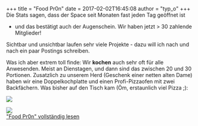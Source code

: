 +++
title = "Food Pr0n"
date = 2017-02-02T16:45:08
author = "typ_o"
+++
Die Stats sagen, dass der Space seit Monaten fast jeden Tag geöffnet ist
- und das bestätigt auch der Augenschein. Wir haben jetzt \> 30 zahlende
Mitglieder\!  
  
Sichtbar und unsichtbar laufen sehr viele Projekte - dazu will ich nach
und nach ein paar Postings schreiben.  
  
Was ich aber extrem toll finde: Wir **kochen** auch sehr oft für alle
Anwesenden. Meist an Dienstagen, und dann sind das zwischen 20 und 30
Portionen. Zusatzlich zu unserem Herd (Geschenk einer netten alten Dame)
haben wir eine Doppelkochplatte und einen Profi-Pizzaofen mit zwei
Backfächern. Was bisher auf den Tisch kam (Öm, erstaunlich viel Pizza
;):  
  
[![](https://flipdot.org/blog/uploads/blog-02-DSC_0109.serendipityThumb.JPG)](https://flipdot.org/blog/uploads/blog-02-DSC_0109.JPG)  
  
[![](https://flipdot.org/blog/uploads/blog-00-flipdot_pizzabaeckerei_2016-10-05_03.serendipityThumb.jpg)](https://flipdot.org/blog/uploads/blog-00-flipdot_pizzabaeckerei_2016-10-05_03.jpg)  
["Food Pr0n" vollständig
lesen](https://flipdot.org/blog/archives/364-Food-Pr0n.html#extended)
